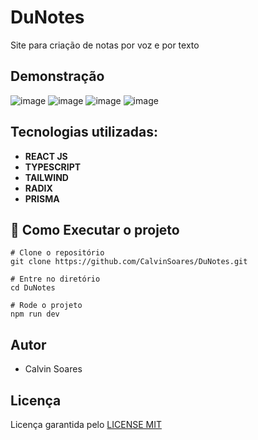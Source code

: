 # DuNotes

Site para criação de notas por voz e por texto


## Demonstração 

![image](https://github.com/CalvinSoares/DuNotes/assets/99036067/adc986c9-f797-4572-b697-9b4e1fb0fdeb)
![image](https://github.com/CalvinSoares/DuNotes/assets/99036067/8d6a9946-7e84-4a34-a9fa-7653b417757b)
![image](https://github.com/CalvinSoares/DuNotes/assets/99036067/42bab72e-3b9b-43e7-9428-832345d641b8)
![image](https://github.com/CalvinSoares/DuNotes/assets/99036067/907a2caf-8ef6-4ed7-beae-24f33fae581f)



## Tecnologias utilizadas: 

* **REACT JS**
* **TYPESCRIPT**
* **TAILWIND**
* **RADIX**
* **PRISMA**

## 🔧 Como Executar o projeto

```
# Clone o repositório
git clone https://github.com/CalvinSoares/DuNotes.git

# Entre no diretório
cd DuNotes
```
```
# Rode o projeto
npm run dev
```

## Autor

* Calvin Soares

## Licença

Licença garantida pelo [LICENSE MIT](https://choosealicense.com/licenses/mit/)
